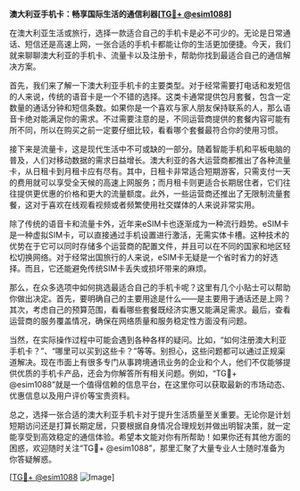 **澳大利亚手机卡：畅享国际生活的通信利器[[TG💪+ @esim1088](https://t.me/s/esim1088)]**

在澳大利亚生活或旅行，选择一款适合自己的手机卡是必不可少的。无论是日常通话、短信还是高速上网，一张合适的手机卡都能让你的生活更加便捷。今天，我们就来聊聊澳大利亚的手机卡、流量卡以及注册卡，帮助你找到最适合自己的通信解决方案。

首先，我们来了解一下澳大利亚手机卡的主要类型。对于经常需要打电话和发短信的人来说，传统的语音卡是一个不错的选择。这类卡通常提供包月套餐，包含一定数量的通话分钟和短信条数。如果你是一个喜欢与家人朋友保持联系的人，那么语音卡绝对能满足你的需求。不过需要注意的是，不同运营商提供的套餐内容可能有所不同，所以在购买之前一定要仔细比较，看看哪个套餐最符合你的使用习惯。

接下来是流量卡，这是现代生活中不可或缺的一部分。随着智能手机和平板电脑的普及，人们对移动数据的需求日益增长。澳大利亚的各大运营商都推出了各种流量卡，从日租卡到月租卡应有尽有。其中，日租卡非常适合短期游客，只需支付一天的费用就可以享受全天候的高速上网服务；而月租卡则更适合长期居住者，它们往往提供更优惠的价格和更大的流量额度。此外，一些运营商还推出了无限制流量套餐，这对于喜欢在线观看视频或者频繁使用社交媒体的人来说非常实用。

除了传统的语音卡和流量卡外，近年来eSIM卡也逐渐成为一种流行趋势。eSIM卡是一种虚拟SIM卡，可以直接通过手机设置进行激活，无需实体卡槽。这种技术的优势在于它可以同时存储多个运营商的配置文件，并且可以在不同的国家和地区轻松切换网络。对于经常出国旅行的人来说，eSIM卡无疑是一个省时省力的好选择。而且，它还能避免传统SIM卡丢失或损坏带来的麻烦。

那么，在众多选项中如何挑选最适合自己的手机卡呢？这里有几个小贴士可以帮助你做出决定。首先，要明确自己的主要用途是什么——是主要用于通话还是上网？其次，考虑自己的预算范围，看看哪些套餐既经济实惠又能满足需求。最后，查看运营商的服务覆盖情况，确保在网络质量和服务稳定性方面没有问题。

当然，在实际操作过程中可能会遇到各种各样的疑问。比如，“如何注册澳大利亚手机卡？”、“哪里可以买到这些卡？”等等。别担心，这些问题都可以通过正规渠道解决。现在市面上有很多专门从事跨境通讯业务的企业和个人，他们不仅能够提供优质的手机卡产品，还会为你解答所有相关问题。例如，“TG💪+ @esim1088”就是一个值得信赖的信息平台，在这里你可以获取最新的市场动态、优惠信息以及用户评价等宝贵资料。

总之，选择一张合适的澳大利亚手机卡对于提升生活质量至关重要。无论你是计划短期访问还是打算长期定居，只要根据自身情况合理规划并做出明智决策，就一定能享受到高效稳定的通信体验。希望本文能对你有所帮助！如果你还有其他方面的困惑，欢迎随时关注“TG💪+ @esim1088”，那里汇聚了大量专业人士随时准备为你答疑解惑。

[[TG💪+ @esim1088](https://t.me/s/esim1088) ![Image](https://i.postimg.cc/4NQfJmqS/Snipaste-2025-05-13-00-14-12.png)]